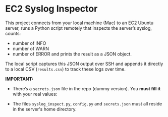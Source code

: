 # EC2 Syslog Inspector

This project connects from your local machine (Mac) to an EC2 Ubuntu server, runs a Python script remotely that inspects the server’s syslog, counts:
- number of INFO
- number of WARN
- number of ERROR
and prints the result as a JSON object.

The local script captures this JSON output over SSH and appends it directly to a local CSV (`results.csv`) to track these logs over time.

**IMPORTANT:**
- There’s a `secrets.json` file in the repo (dummy version).
  You **must fill it** with your real values:

- The files `syslog_inspect.py`, `config.py` and `secrets.json` must all reside in the server's home directory.
